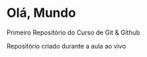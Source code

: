 # Olá, Mundo
 Primeiro Repositório do Curso de Git & Github

 Repositório criado durante a aula ao vivo
